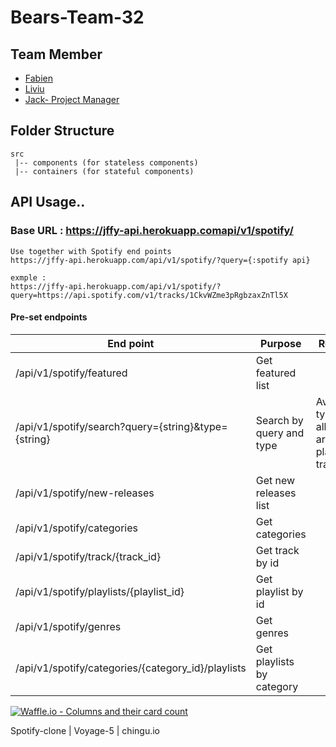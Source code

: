 # Bears-Team-32

## Team Member

- [Fabien](https://github.com/X140hu4)
- [Liviu](https://github.com/liviuschera)
- [Jack- Project Manager](https://github.com/fanyeh)

## Folder Structure

```
src
 |-- components (for stateless components)
 |-- containers (for stateful components)
```

## API Usage..

### Base URL : https://jffy-api.herokuapp.comapi/v1/spotify/

```
Use together with Spotify end points
https://jffy-api.herokuapp.com/api/v1/spotify/?query={:spotify api}

exmple :
https://jffy-api.herokuapp.com/api/v1/spotify/?query=https://api.spotify.com/v1/tracks/1CkvWZme3pRgbzaxZnTl5X
```

#### Pre-set endpoints

| End point                                           | Purpose                   | Remark                                              |
| --------------------------------------------------- | ------------------------- | --------------------------------------------------- |
| /api/v1/spotify/featured                            | Get featured list         |
| /api/v1/spotify/search?query={string}&type={string} | Search by query and type  | Available types : album , artist , playlist , track |
| /api/v1/spotify/new-releases                        | Get new releases list     |
| /api/v1/spotify/categories                          | Get categories            |
| /api/v1/spotify/track/{track_id}                    | Get track by id           |
| /api/v1/spotify/playlists/{playlist_id}             | Get playlist by id        |
| /api/v1/spotify/genres                              | Get genres                |
| /api/v1/spotify/categories/{category_id}/playlists  | Get playlists by category |

[![Waffle.io - Columns and their card count](https://badge.waffle.io/chingu-voyage5/Bears-Team-32.svg?columns=all)](https://waffle.io/chingu-voyage5/Bears-Team-32)

Spotify-clone | Voyage-5 | chingu.io

